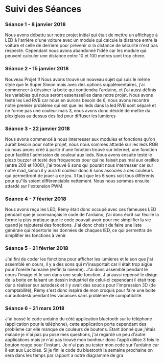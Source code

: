 # Suivi des Séances

### Séance 1 - 8 janvier 2018

Nous avons débattu sur notre projet initial qui était de mettre un affichage à LED à l'arrière d'une voiture avec un module qui calcule la distance entre la voiture et celle de derriere pour prévenir si la distance de sécurité n'est pas respecté.
Cependant nous avons abandonné l'idée car les module qui peuvent calculer une distance entre 10 et 100 metres sont trop chere.

### Séance 2 - 15 janvier 2018

Nouveau Projet !!
Nous avons trouvé un nouveau sujet qui suis le même style que le Super Simon mais avec des options supplémentaires, j'ai commencer à déssiner la boite qui contiendra l'arduino,  et j'ai aussi définis les variables qui nous seront essensseilles dans notre projet.
Nous avons testé les Led RVB car nous en aurons besoin de 6, nous avons recontré notre premier problème qui est que les leds dans la led RVB sont séparé et ne forme pas une couleur mais 3, nous avons donc décidé de mettre du plexiglass au dessus des led pour diffuser les lumières

### Séance 3 - 22 janvier 2018

Nous avons commencé à nous interresser aux modules et fonctions qu'on aurait besoin pour notre projet, nous nous sommes attardé sur les leds RGB où nous avons créé à partir d'une fonction trouvé sur internet, une fonction pour facilité l'admission de couleur aux leds.
Nous avons ensuite testé le piezo buzzer et testé des fréquences pour qui ne faisait pas mal aux oreilles (entre 200 et 1000), j'ai trouvé 6 sons qui pourait nous interresser car sur notre mad\_simon il y aura 6 couleur donc 6 sons associés à ces couleurs qui permettront de jouer a ce jeu. Il faut que les 6 sons soit tous différents pour qu"ils soient différenciable nettement.
Nous nous sommes ensuite attardé sur l'extension PWM.

### Séance 4 - 7 février 2018

Nous avons reçu les LED, Rémy était donc occupé avec ces fameuses LED pendant que je commançais le code de l'arduino, j'ai donc écrit sur feuille la forme la plus pratique que le code pouvait avoir pour me simplifier la vie quand je rajouterai des fonctions. J'ai donc choisit de faire une liste générale qui répertorie les données de chaques lED, ce qui permettra de simplifier les fonctions à venir.

### Séance 5 - 21 février 2018

J'ai fini de coder les fonctions pour afficher les lumières et le son que j'ai assemblé en cours, il y a des sons qui m'insuportait car il était trop aigüe pour l'oreille humaine (enfin la mienne). J'ai donc assemblé pendant le cours l'image et le son dans une seule fonction. J'ai aussi repensé le disign de la boite en faisant un dessin industriel de celui-ci cependant il était trop dur à réaliser sur autodesk et il y avait des soucis pour l'impression 3D (de comptabilité), Rémy s'est donc inspiré de mon croquis pour faire une boite sur autodesk pendant les vacances sans problème de compatibilité.

### Séance 6 - 21 mars 2018

J'ai bossé le code arduino du côté application bluetooth sur le téléphone (application pour le téléphone), cette application porte cependant des problème car elle manque de couleurs de boutons. Etant donné que j'étais malade je n'ai pas pu posé mes questions, j'ai regardé un peu d'autre applications mais je n'ai pas trouvé mon bonheur donc l'appli utilise 3 fois le bouton rouge pour l'instant. Je n'ai pas pu tester mon code sur l'arduino car il est aux Lucioles. Si je fini le code du bluetooth la semaine prochaine on sera dans les temps par rapport a notre diagramme de gra
